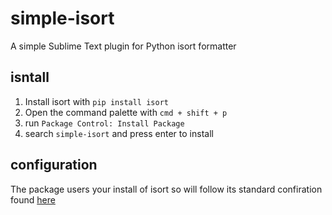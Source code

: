 # simple-isort
A simple Sublime Text plugin for Python isort formatter 

## isntall

1. Install isort with `pip install isort`
2. Open the command palette with `cmd + shift + p`
3. run `Package Control: Install Package`
4. search `simple-isort` and press enter to install


## configuration

The package users your install of isort so will follow its standard confiration found [here](https://pycqa.github.io/isort/docs/configuration/config_files.html)